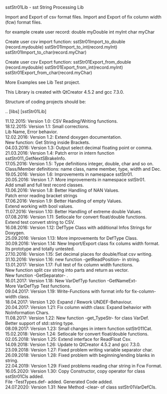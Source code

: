 sstStr01Lib - sst String Processing Lib

Import and Export of csv format files.
Import and Export of fix column width (fcw) format files.

for example create user record:
double myDouble
int    myInt
char   myChar

Create user csv import function:
   sstStr01Import_to_double (record.mydouble)
   sstStr01Import_to_int(record.myInt)
   sstStr01Import_to_char(record.myChar)

Create user csv Export function:
   sstStr01Export_from_double (record.mydouble)
   sstStr01Export_from_int(record.myInt)
   sstStr01Export_from_char(record.myChar)

More Examples see Lib Test project.

This Library is created with QtCreator 4.5.2 and gcc 7.3.0.

Structure of coding projects should be:

.. [libs]
   [sstStr01Lib]

11.12.2015: Version 1.0: CSV Reading/Writing functions. <BR>
18.12.2015: Version 1.1: Small corrections. <BR>
                         Lib Name, Error behavior. <BR>
12.02.2016: Version 1.2: Extend doxygen documentation.  <BR>
                         New function: Get String inside Brackets. <BR>
04.03.2016: Version 1.3: Output select decimal floating point or comma.  <BR>
21.03.2016: Version 1.4: Patch error in intern function sstStr011_GetNextSBrakeInfo.  <BR>
17.05.2016: Version 1.5: Type definitions integer, double, char and so on.  <BR>
                         Class/Member definitions: name class, name member, type, width and Dec.  <BR>
19.05.2016: Version 1.6: Improvements in namespace sstStr01.  <BR>
20.05.2016: Version 1.7: More improvements in namespace sstStr01.  <BR>
                         Add small and full test record classes.  <BR>
13.06.2016: Version 1.8: Better Handling of NAN Values.  <BR>
                         Patch error reading bracket strings <BR>
17.06.2016: Version 1.9: Better Handling of empty Values.  <BR>
                         Extend working with bool values.  <BR>
11.07.2016: Version 1.10: Better Handling of extreme double Values.  <BR>
07.08.2016: Version 1.11: Setlocale for convert float/double functions.  <BR>
                          Extend test convert string to CSV. <BR>
16.08.2016: Version 1.12: DefType Class with additional Infos Strings for Doxygen.  <BR>
25.09.2016: Version 1.13: More improvements for DefType Class.  <BR>
30.09.2016: Version 1.14: New Import/Export class fix colums width format. <BR>
                          Its prototype and totally untested. <BR>
27.10.2016: Version 1.15: Set decimal places for double/float csv writing. <BR>
31.10.2016: Version 1.16: new function -getReadPosition- in string. <BR>
13.01.2017: Version 1.17: Full test of fix column width functions. <BR>
                          New function split csv string into parts and return as vector. <BR>
                          New function -GetSeparator- . <BR>
16.01.2017: Version 1.18: New VarDefTyp function -GetNameExt- <BR>
                          More VarDefTyp Test functions. <BR>
09.04.2017: Version 1.19: Write-Functions with format info for fix-column-width class. <BR>
18.04.2017: Version 1.20: Expand / Rework UNDEF-Behaviour. <BR>
20.04.2017: Version 1.21: Fix column width class: Expand behavior with NoInformation Chars. <BR>
11.08.2017: Version 1.22: New function -get_TypeStr- for class VarDef. <BR>
                          Better support of std::string type.  <BR>
08.09.2017: Version 1.23: Small changes in intern function sstStr011Cat. <BR>
15.02.2018: Version 1.24: Setlocale for convert float/double functions.  <BR>
02.05.2018: Version 1.25: Extend interface for ReadFloat Csv. <BR>
14.09.2018: Version 1.26: Update to QtCreator 4.5.2 and gcc 7.3.0. <BR>
23.09.2018: Version 1.27: Fixed problem writing variable separator char. <BR>
26.09.2018: Version 1.28: Fixed problem with beginning/ending blanks in string. <BR>
22.04.2019: Version 1.29: Fixed problems reading char string in Fcw Format. <BR>
16.05.2020: Version 1.30: Copy Constructor, copy operator for class sstStr01Cls added. <BR>
                          File -TestTypes.def- added. Generated Code added. <BR>
24.07.2020: Version 1.31: New Method -clear- of class sstStr01VarDefCls. <BR>


